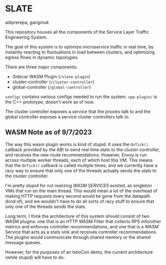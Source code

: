 # SLATE

adiprerepa, gangmuk

This repository houses all the components of the Service Layer Traffic Engineering System.

The goal of this system is to optimize microservice traffic in real time, by instantly reacting to fluctuations in load between clusters, and optimizing egress flows in dynamic topologies.

There are three major components:
- Sidecar WASM Plugin (`/slate-plugin`)
- cluster-controller (`/cluster-controller`)
- global-controller (`/global-controller`)

`config/` contains various configs needed to run the system.
`cpp-plugin/` is the C++ prototype, doesn't work as of now.

The cluster controller exposes a service that the proxies talk to and the global controller exposes a service cluster controllers talk to.

## WASM Note as of 9/7/2023

The way this wasm plugin works is kind of stupid. It uses the `OnTick()` callback provided by the ABI to send
real time stats to the cluster controller, and receives the new route recommendations. However, Envoy is run across
multiple worker threads, each of which host this VM. This means that the `OnTick()` callback is called multiple times,
and we currently have a racy way to ensure that only one of the threads actually sends the stats to the cluster controller.

I'm pretty stupid for not realizing *WASM SERVICES* existed, as singleton VMs that run on the main thread. This would
mean a lot of the overhead of making HTTP requests every second would be gone from the datapath (kind of), and we wouldn't 
have to do all sorts of racy stuff to ensure that only one of the threads sends the stats.

Long term, I think the architecture of this system should consist of two WASM plugins: one that is an HTTP WASM Filter
that collects RPS info/other metrics and enforces controller recommendations, and one that is a WASM Service that acts as
a stats sink and receives controller recommendations. The plugins would communicate through shared memory or the shared
message queues.

However, for the purposes of an IstioCon demo, the current architecture (while stupid) will have to do.
